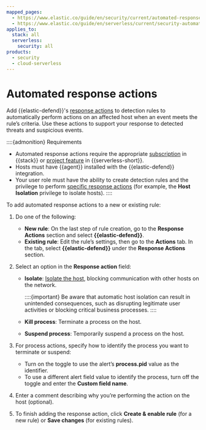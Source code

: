 ```yaml
---
mapped_pages:
  - https://www.elastic.co/guide/en/security/current/automated-response-actions.html
  - https://www.elastic.co/guide/en/serverless/current/security-automated-response-actions.html
applies_to:
  stack: all
  serverless:
    security: all
products:
  - security
  - cloud-serverless
---
```


# Automated response actions


Add {{elastic-defend}}'s [response actions](/solutions/security/endpoint-response-actions.md) to detection rules to automatically perform actions on an affected host when an event meets the rule’s criteria. Use these actions to support your response to detected threats and suspicious events.

::::{admonition} Requirements
* Automated response actions require the appropriate [subscription](https://www.elastic.co/pricing) in {{stack}} or [project feature](/deploy-manage/deploy/elastic-cloud/project-settings.md) in {{serverless-short}}.
* Hosts must have {{agent}} installed with the {{elastic-defend}} integration.
* Your user role must have the ability to create detection rules and the privilege to perform [specific response actions](/solutions/security/endpoint-response-actions.md#response-action-commands) (for example, the **Host Isolation** privilege to isolate hosts).
::::


To add automated response actions to a new or existing rule:

1. Do one of the following:

    * **New rule**: On the last step of rule creation, go to the **Response Actions** section and select **{{elastic-defend}}**.
    * **Existing rule**: Edit the rule’s settings, then go to the **Actions** tab. In the tab, select **{{elastic-defend}}** under the **Response Actions** section.

2. Select an option in the **Response action** field:

    * **Isolate**: [Isolate the host](/solutions/security/endpoint-response-actions/isolate-host.md), blocking communication with other hosts on the network.

      ::::{important}
      Be aware that automatic host isolation can result in unintended consequences, such as disrupting legitimate user activities or blocking critical business processes.
      ::::

    * **Kill process**: Terminate a process on the host.
    * **Suspend process**: Temporarily suspend a process on the host.


3. For process actions, specify how to identify the process you want to terminate or suspend:

    * Turn on the toggle to use the alert’s **process.pid** value as the identifier.
    * To use a different alert field value to identify the process, turn off the toggle and enter the **Custom field name**.

4. Enter a comment describing why you’re performing the action on the host (optional).
5. To finish adding the response action, click **Create & enable rule** (for a new rule) or **Save changes** (for existing rules).
